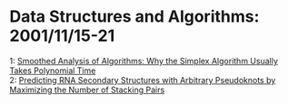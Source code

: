 # Data Structures and Algorithms: 2001/11/15-21  
1: [Smoothed Analysis of Algorithms: Why the Simplex Algorithm Usually Takes  Polynomial Time](https://doi.org/10.48550/arXiv.cs/0111050)  
2: [Predicting RNA Secondary Structures with Arbitrary Pseudoknots by  Maximizing the Number of Stacking Pairs](https://doi.org/10.48550/arXiv.cs/0111051)  